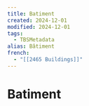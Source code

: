 ```yaml
---
title: Batiment
created: 2024-12-01
modified: 2024-12-01
tags:
  - TBSMetadata
alias: Bâtiment
french:
  - "[[2465 Buildings]]"
---
```

# Batiment
